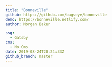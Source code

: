 ```yaml
---
title: "Bonneville"
github: https://github.com/bagseye/bonneville
demo: https://bonneville.netlify.com/
author: Morgan Baker

ssg:
  - Gatsby
cms:
  - No Cms
date: 2019-08-24T20:24:33Z
github_branch: master
---
```

